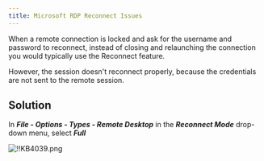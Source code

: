 ```yaml
---
title: Microsoft RDP Reconnect Issues
---
```

When a remote connection is locked and ask for the username and password to reconnect, instead of closing and relaunching the connection you would typically use the Reconnect feature.  

However, the session doesn't reconnect properly, because the credentials are not sent to the remote session.

## Solution
In ***File - Options - Types - Remote Desktop*** in the ***Reconnect Mode*** drop-down menu, select ***Full***  

![!!KB4039.png](https://webdevolutions.azureedge.net/docs/en/kb/KB4039.png)
